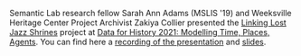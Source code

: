 Semantic Lab research fellow Sarah Ann Adams (MSLIS '19) and Weeksville Heritage Center Project Archivist Zakiya Collier presented the [Linking Lost Jazz Shrines](https://sites.google.com/weeksvillesociety.org/linking-lost-jazz-shrines) project at [Data for History 2021: Modelling Time, Places, Agents](https://d4h2020.sciencesconf.org/). You can find here a [recording of the presentation](https://www.youtube.com/watch?v=59obskVqYwk) and [slides](https://docs.google.com/presentation/d/1iJHpOcm5gqSAHxXmg1ezGIxVbQ-jOU_ZDFGDQnKnytY/edit#slide=id.ge118ecbf19_0_223).
